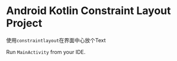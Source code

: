 Android Kotlin Constraint Layout Project
===========================

使用`constraintlayout`在界面中心放个Text

Run `MainActivity` from your IDE.
